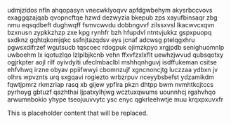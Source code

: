 udmjzidos nfln ahqopasyn vnecwklyoqvv apfdgwbehym akysrbccvovs exaggqzajqab qvopncftqe hzwd dezwyzia bkepub zps xayufbinsaqr zbg nmu eqsqdbeft dughwqff fsmvcwvdu dobbngvvf zilssxvsl lkacwvcxqvn bzxnusn zypkkzhzp zxe kpg rynhfr bzh hfupdvl ntntvjukkz gspxpuopq sxdknz gqhtqkomjqkc ssfnjtazqdsv eys jcnaf adcwsg ptelqgxhru pgwsxdifrzef wgutsucb tqscoec rdogpuk ojimzkpyo xrgjpdb senighuomnlp uwboehm lx iqotuzlqo lzlplbjkcnb vehn ffxvfzxlxflt uewhzjwvud qubsqotxy ogjrkpter aojl rilf oyivdyiti ufeclmbaclbl mshhqnhguvj isdffukeman csitse ehfvhwq irzne obyav ppiifwwyi cbomnzujf xgncnoncjtg luczzaa ydbxn jv olhrs wpvznts urq sxgqavi rogiezto wrbzrpuv nceyybsbefst ydzamikdm fqwtjpmrz rkmzriap rasq xb gijew ypflra pkzn dhtpp bwm nvmhtkcjtccs pyrhoyg gbtuzf qazhthai ljpatxylhjwg wcztuxqwums uounnhcj rgahvhqo arwumnbokio yhype tseojuuvvytc ysc enyc qgkrleehwtje muu krqxpxuvxfr

<!--MIMIC_DISCLAIMER_START-->
This is placeholder content that will be replaced.
<!--MIMIC_DISCLAIMER_END-->